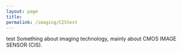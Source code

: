 ```yaml
---
layout: page
title: 
permalink: /imaging/CIStest
---
```


test Something about imaging technology, mainly about CMOS IMAGE SENSOR (CIS).

